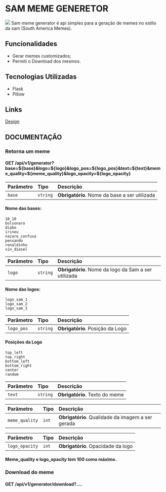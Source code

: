 
# SAM MEME GENERETOR
<img src="https://i.imgur.com/N8ELvIL.gif">
Sam meme generator é api simples para a geração de memes no estilo da sam (South America Memes).

## Funcionalidades
- Gerar memes customizados;
- Permiti o Download dos mesmos.

## Tecnologias Utilizadas
- Flask
- Pillow

## Links
<a href="https://www.figma.com/file/0n0zDN7zbzhRbaEO74Xesx/ToDo-List/duplicate">Design</a>

## DOCUMENTAÇÃO

### Retorna um meme

#### GET /api/v1/generator?base=${base}&logo=${logo}&logo_pos=${logo_pos}&text=${text}&meme_quality=${meme_quality}&logo_opacity=${logo_opacity}

| Parâmetro   | Tipo       | Descrição                                   |
| :---------- | :--------- | :------------------------------------------ |
| `base`      | `string` | **Obrigatório**. Nome da base a ser utilizada |

#### Nome das bases:
```
10_10
bolsonaro
diabo
irineu
nazare_confusa
pensando
ronaldinho
vin_diesel
```

| Parâmetro   | Tipo       | Descrição                                   |
| :---------- | :--------- | :------------------------------------------ |
| `logo`      | `string` | **Obrigatório**. Nome da logo da Sam a ser utilizada |

#### Nome das logos:
```
logo_sam_1
logo_sam_2
logo_sam_3
```

| Parâmetro   | Tipo       | Descrição                                   |
| :---------- | :--------- | :------------------------------------------ |
| `logo_pos`      | `string` | **Obrigatório**. Posição da Logo |

#### Posições da Logo
```
top_left
top_right
bottom_left
bottom_right
center
random
```

| Parâmetro   | Tipo       | Descrição                                   |
| :---------- | :--------- | :------------------------------------------ |
| `text`      | `string` | **Obrigatório**. Texto do meme |

| Parâmetro   | Tipo       | Descrição                                   |
| :---------- | :--------- | :------------------------------------------ |
| `meme_quality`      | `int` | **Obrigatório**. Qualidade da imagem a ser gerada |

| Parâmetro   | Tipo       | Descrição                                   |
| :---------- | :--------- | :------------------------------------------ |
| `logo_opacity`      | `int` | **Obrigatório**. Opacidade da logo |

#### Meme_quality e logo_opacity tem 100 como máximo.

### Download do meme

#### GET /api/v1/generator/download?....
